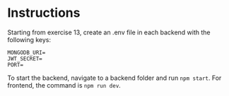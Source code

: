 # Instructions

Starting from exercise 13, create an .env file in each backend with the following keys:
```JS
MONGODB_URI=
JWT_SECRET=
PORT=
```

To start the backend, navigate to a backend folder and run `npm start`. For frontend, the command is `npm run dev`.